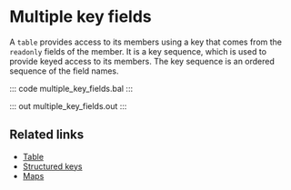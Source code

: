 # Multiple key fields

A `table` provides access to its members using a key that comes from the `readonly` fields of the member. It is a key sequence, which is used to provide keyed access to its members. The key sequence is an ordered sequence of the field names.

::: code multiple_key_fields.bal :::

::: out multiple_key_fields.out :::

## Related links
- [Table](/learn/by-example/table/)
- [Structured keys](/learn/by-example/multiple-key-fields/)
- [Maps](/learn/by-example/maps/)
